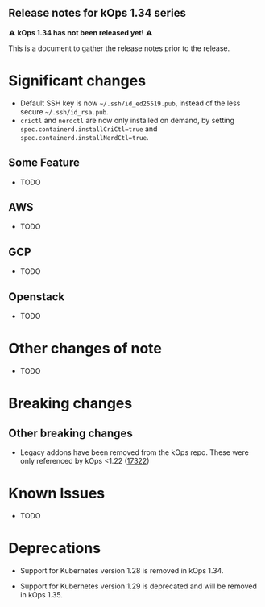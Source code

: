 ## Release notes for kOps 1.34 series

**&#9888; kOps 1.34 has not been released yet! &#9888;**

This is a document to gather the release notes prior to the release.

# Significant changes

* Default SSH key is now `~/.ssh/id_ed25519.pub`, instead of the less secure `~/.ssh/id_rsa.pub`.
* `crictl` and `nerdctl` are now only installed on demand, by setting `spec.containerd.installCriCtl=true` and `spec.containerd.installNerdCtl=true`.

## Some Feature

* TODO

## AWS

* TODO

## GCP

* TODO

## Openstack

* TODO

# Other changes of note

* TODO

# Breaking changes

## Other breaking changes

* Legacy addons have been removed from the kOps repo. These were only referenced by kOps <1.22 ([17322](https://github.com/kubernetes/kops/pull/17332))

# Known Issues

* TODO

# Deprecations

* Support for Kubernetes version 1.28 is removed in kOps 1.34.

* Support for Kubernetes version 1.29 is deprecated and will be removed in kOps 1.35.
